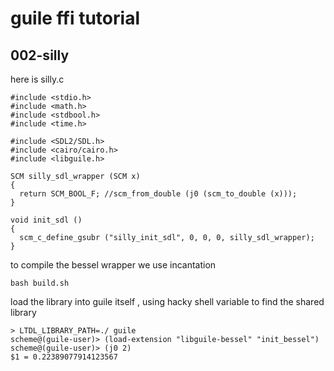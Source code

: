 # guile ffi tutorial

## 002-silly

here is silly.c 

```
#include <stdio.h>
#include <math.h>
#include <stdbool.h>
#include <time.h>

#include <SDL2/SDL.h>
#include <cairo/cairo.h>
#include <libguile.h>

SCM silly_sdl_wrapper (SCM x)
{
  return SCM_BOOL_F; //scm_from_double (j0 (scm_to_double (x)));
}

void init_sdl ()
{
  scm_c_define_gsubr ("silly_init_sdl", 0, 0, 0, silly_sdl_wrapper);
}
```

to compile the bessel wrapper we use incantation

```
bash build.sh
```

load the library into guile itself , using hacky shell variable to find the shared library

```
> LTDL_LIBRARY_PATH=./ guile 
scheme@(guile-user)> (load-extension "libguile-bessel" "init_bessel")
scheme@(guile-user)> (j0 2)
$1 = 0.22389077914123567
```



